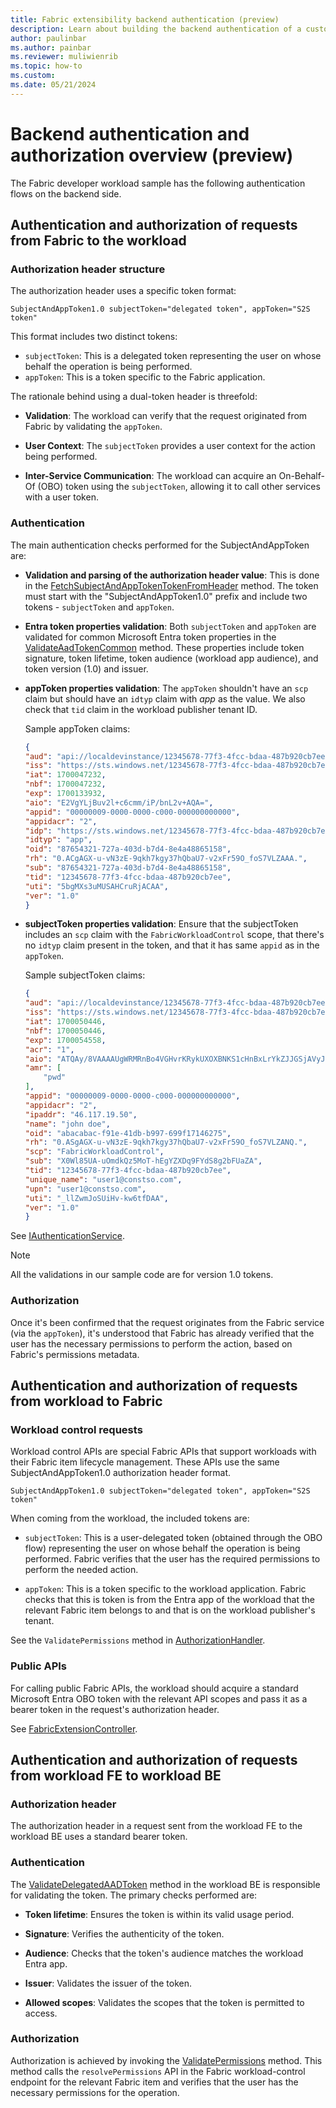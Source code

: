 ```yaml
---
title: Fabric extensibility backend authentication (preview)
description: Learn about building the backend authentication of a customized Fabric workload.
author: paulinbar
ms.author: painbar
ms.reviewer: muliwienrib
ms.topic: how-to
ms.custom:
ms.date: 05/21/2024
---
```


# Backend authentication and authorization overview (preview)

The Fabric developer workload sample has the following authentication flows on the backend side.

## Authentication and authorization of requests from Fabric to the workload

### Authorization header structure

The authorization header uses a specific token format:

`SubjectAndAppToken1.0 subjectToken="delegated token", appToken="S2S token"`

This format includes two distinct tokens:

* `subjectToken`: This is a delegated token representing the user on whose behalf the operation is being performed.
* `appToken`: This is a token specific to the Fabric application.

The rationale behind using a dual-token header is threefold:

* **Validation**: The workload can verify that the request originated from Fabric by validating the `appToken`.

* **User Context**: The `subjectToken` provides a user context for the action being performed.

* **Inter-Service Communication**: The workload can acquire an On-Behalf-Of (OBO) token using the `subjectToken`, allowing it to call other services with a user token.

### Authentication

The main authentication checks performed for the SubjectAndAppToken are:

* **Validation and parsing of the authorization header value**: This is done in the [FetchSubjectAndAppTokenTokenFromHeader](https://github.com/microsoft/Microsoft-Fabric-developer-sample/blob/main/Backend/src/Services/AuthenticationService.cs#L102) method. The token must start with the "SubjectAndAppToken1.0" prefix and include two tokens - `subjectToken` and `appToken`.

* **Entra token properties validation**: Both `subjectToken` and `appToken` are validated for common Microsoft Entra token properties in the [ValidateAadTokenCommon](https://github.com/microsoft/Microsoft-Fabric-developer-sample/blob/main/Backend/src/Services/AuthenticationService.cs#L102) method. These properties include token signature, token lifetime, token audience (workload app audience), and token version (1.0) and issuer.

* **appToken properties validation**: The `appToken` shouldn't have an `scp` claim but should have an `idtyp` claim with *app* as the value. We also check that `tid` claim in the workload publisher tenant ID.

    Sample appToken claims:

    ```json
    {
    "aud": "api://localdevinstance/12345678-77f3-4fcc-bdaa-487b920cb7ee/Fabric.WorkloadSample/123",
    "iss": "https://sts.windows.net/12345678-77f3-4fcc-bdaa-487b920cb7ee/",
    "iat": 1700047232,
    "nbf": 1700047232,
    "exp": 1700133932,
    "aio": "E2VgYLjBuv2l+c6cmm/iP/bnL2v+AQA=",
    "appid": "00000009-0000-0000-c000-000000000000",
    "appidacr": "2",
    "idp": "https://sts.windows.net/12345678-77f3-4fcc-bdaa-487b920cb7ee/",
    "idtyp": "app",
    "oid": "87654321-727a-403d-b7d4-8e4a48865158",
    "rh": "0.ACgAGX-u-vN3zE-9qkh7kgy37hQbaU7-v2xFr59O_foS7VLZAAA.",
    "sub": "87654321-727a-403d-b7d4-8e4a48865158",
    "tid": "12345678-77f3-4fcc-bdaa-487b920cb7ee",
    "uti": "5bgMXs3uMUSAHCruRjACAA",
    "ver": "1.0"
    }
    ```

* **subjectToken properties validation**: Ensure that the subjectToken includes an `scp` claim with the `FabricWorkloadControl` scope, that there's no `idtyp` claim present in the token, and that it has same `appid` as in the `appToken`.

    Sample subjectToken claims:

    ```json
    {
    "aud": "api://localdevinstance/12345678-77f3-4fcc-bdaa-487b920cb7ee/Fabric.WorkloadSample/123",
    "iss": "https://sts.windows.net/12345678-77f3-4fcc-bdaa-487b920cb7ee/",
    "iat": 1700050446,
    "nbf": 1700050446,
    "exp": 1700054558,
    "acr": "1",
    "aio": "ATQAy/8VAAAAUgWRMRnBo4VGHvrKRykUXOXBNKS1cHnBxLrYkZJJGSjAVyJGBecbLdSud1GUakER",
    "amr": [
        "pwd"
    ],
    "appid": "00000009-0000-0000-c000-000000000000",
    "appidacr": "2",
    "ipaddr": "46.117.19.50",
    "name": "john doe",
    "oid": "abacabac-f91e-41db-b997-699f17146275",
    "rh": "0.ASgAGX-u-vN3zE-9qkh7kgy37hQbaU7-v2xFr59O_foS7VLZANQ.",
    "scp": "FabricWorkloadControl",
    "sub": "X0Wl85UA-uOmdkQz5MoT-hEgYZXDq9FYdS8g2bFUaZA",
    "tid": "12345678-77f3-4fcc-bdaa-487b920cb7ee",
    "unique_name": "user1@constso.com",
    "upn": "user1@constso.com",
    "uti": "_llZwmJoSUiHv-kw6tfDAA",
    "ver": "1.0"
    }
    ```

See [IAuthenticationService](https://github.com/microsoft/Microsoft-Fabric-developer-sample/blob/main/Backend/src/Services/IAuthenticationService.cs).

> [!NOTE]
> All the validations in our sample code are for version 1.0 tokens.

### Authorization

Once it's been confirmed that the request originates from the Fabric service (via the `appToken`), it's understood that Fabric has already verified that the user has the necessary permissions to perform the action, based on Fabric's permissions metadata.

## Authentication and authorization of requests from workload to Fabric

### Workload control requests

Workload control APIs are special Fabric APIs that support workloads with their Fabric item lifecycle management. These APIs use the same SubjectAndAppToken1.0 authorization header format.

`SubjectAndAppToken1.0 subjectToken="delegated token", appToken="S2S token"`

When coming from the workload, the included tokens are:

* `subjectToken`: This is a user-delegated token (obtained through the OBO flow) representing the user on whose behalf the operation is being performed. Fabric verifies that the user has the required permissions to perform the needed action.

* `appToken`: This is a token specific to the workload application. Fabric checks that this is token is from the Entra app of the workload that the relevant Fabric item belongs to and that is on the workload publisher's tenant.

See the `ValidatePermissions` method in [AuthorizationHandler](https://github.com/microsoft/Microsoft-Fabric-developer-sample/blob/main/Backend/src/Services/AuthorizationHandler.cs).

### Public APIs

For calling public Fabric APIs, the workload should acquire a standard Microsoft Entra OBO token with the relevant API scopes and pass it as a bearer token in the request's authorization header.

See [FabricExtensionController](https://github.com/microsoft/Microsoft-Fabric-developer-sample/blob/main/Backend/src/Controllers/FabricExtensionController.cs).

## Authentication and authorization of requests from workload FE to workload BE

### Authorization header

The authorization header in a request sent from the workload FE to the workload BE uses a standard bearer token.

### Authentication

The [ValidateDelegatedAADToken](https://github.com/microsoft/Microsoft-Fabric-developer-sample/blob/main/Backend/src/Services/AuthenticationService.cs#L50) method in the workload BE is responsible for validating the token. The primary checks performed are:

* **Token lifetime**: Ensures the token is within its valid usage period.

* **Signature**: Verifies the authenticity of the token.

* **Audience**: Checks that the token's audience matches the workload Entra app.

* **Issuer**: Validates the issuer of the token.

* **Allowed scopes**: Validates the scopes that the token is permitted to access.

### Authorization

Authorization is achieved by invoking the [ValidatePermissions](https://github.com/microsoft/Microsoft-Fabric-developer-sample/blob/main/Backend/src/Services/AuthorizationHandler.cs#L37) method. This method calls the `resolvePermissions` API in the Fabric workload-control endpoint for the relevant Fabric item and verifies that the user has the necessary permissions for the operation.